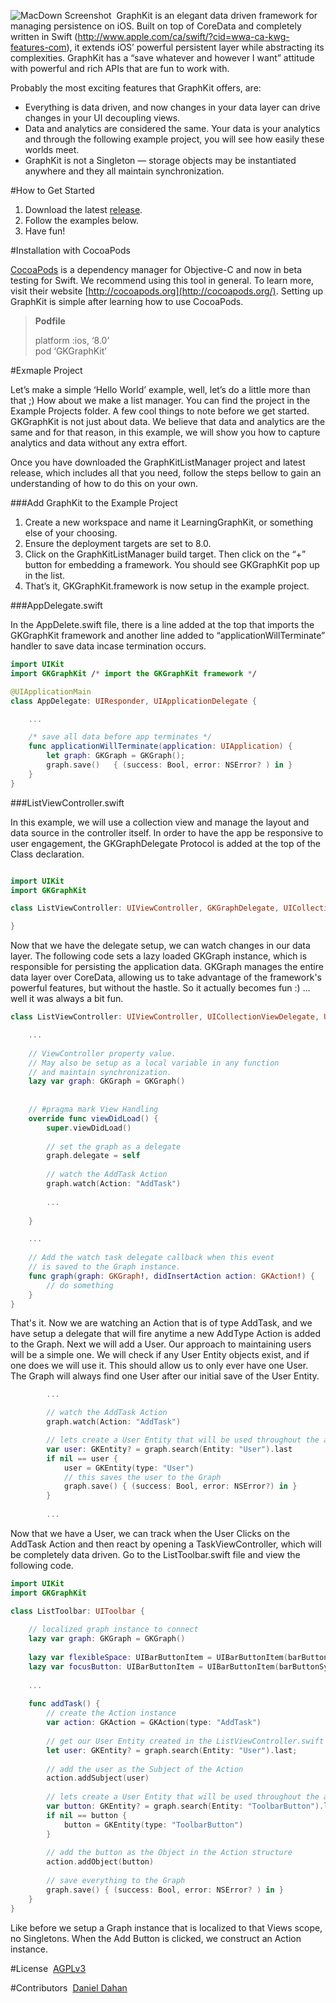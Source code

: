 ![MacDown Screenshot](http://graphkit.io/graphkitbanner.png) 
GraphKit is an elegant data driven framework for managing persistence on iOS. Built on top of CoreData and completely written in Swift (http://www.apple.com/ca/swift/?cid=wwa-ca-kwg-features-com), it extends iOS’ powerful persistent layer while abstracting its complexities. GraphKit has a “save whatever and however I want” attitude with powerful and rich APIs that are fun to work with. 

Probably the most exciting features that GraphKit offers, are: 

- Everything is data driven, and now changes in your data layer can drive changes in your UI decoupling views. 
- Data and analytics are considered the same. Your data is your analytics and through the following example project, you will see how easily these worlds meet. 
- GraphKit is not a Singleton — storage objects may be instantiated anywhere and they all maintain synchronization.

#How to Get Started

1. Download the latest [release](https://github.com/GraphKit/GKGraphKit/releases).
2. Follow the examples below. 
3. Have fun!

#Installation with CocoaPods

[CocoaPods](http://cocoapods.org) is a dependency manager for Objective-C and now in beta testing for Swift. We recommend using this tool in general. To learn more, visit their website [http://cocoapods.org](http://cocoapods.org/). Setting up GraphKit is simple after learning how to use CocoaPods. 

> **Podfile**
> 
> platform :ios, ‘8.0’  
> pod ‘GKGraphKit’
 

#Exmaple Project

Let’s make a simple ‘Hello World’ example, well, let’s do a little more than that ;) How about we make a list manager. You can find the project in the Example Projects folder. A few cool things to note before we get started. GKGraphKit is not just about data. We believe that data and analytics are the same and for that reason, in this example, we will show you how to capture analytics and data without any extra effort.

Once you have downloaded the GraphKitListManager project and latest release, which includes all that you need, follow the steps bellow to gain an understanding of how to do this on your own. 

###Add GraphKit to the Example Project

1. Create a new workspace and name it LearningGraphKit, or something else of your choosing. 
2. Ensure the deployment targets are set to 8.0.
3. Click on the GraphKitListManager build target. Then click on the “+” button for embedding a framework. You should see GKGraphKit pop up in the list.  
4. That’s it, GKGraphKit.framework is now setup in the example project. 

###AppDelegate.swift

In the AppDelete.swift file, there is a line added at the top that imports the GKGraphKit framework and another line added to “applicationWillTerminate” handler to save data incase termination occurs. 

```swift
import UIKit
import GKGraphKit /* import the GKGraphKit framework */

@UIApplicationMain
class AppDelegate: UIResponder, UIApplicationDelegate {

	...

	/* save all data before app terminates */
	func applicationWillTerminate(application: UIApplication) {
		let graph: GKGraph = GKGraph(); 
		graph.save() ￼ { (success: Bool, error: NSError? ) in }
	}
}
```

###ListViewController.swift

In this example, we will use a collection view and manage the layout and data source in the controller itself. In order to have the app be responsive to user engagement, the GKGraphDelegate Protocol is added at the top of the Class declaration. 

```swift

import UIKit
import GKGraphKit

class ListViewController: UIViewController, GKGraphDelegate, UICollectionViewDelegate, UICollectionViewDataSource {

}

```

Now that we have the delegate setup, we can watch changes in our data layer. The following code sets a lazy loaded GKGraph instance, which is responsible for persisting the application data. GKGraph manages the entire data layer over CoreData, allowing us to take advantage of the framework's powerful features, but without the hastle. So it actually becomes fun :) ... well it was always a bit fun.


```swift
class ListViewController: UIViewController, UICollectionViewDelegate, UICollectionViewDataSource, GKGraphDelegate {

	...
	
	// ViewController property value. 
	// May also be setup as a local variable in any function
	// and maintain synchronization.
	lazy var graph: GKGraph = GKGraph()
	
	
	// #pragma mark View Handling
	override func viewDidLoad() {
		super.viewDidLoad()
		
		// set the graph as a delegate
		graph.delegate = self
		
		// watch the AddTask Action
		graph.watch(Action: "AddTask")
	
		...
	
	}

	...	
	
	// Add the watch task delegate callback when this event
	// is saved to the Graph instance.
	func graph(graph: GKGraph!, didInsertAction action: GKAction!) {
		// do something
	}
}

```

That's it. Now we are watching an Action that is of type AddTask, and we have setup a delegate that will fire anytime a new AddType Action is added to the Graph. Next we will add a User. Our approach to maintaining users will be a simple one. We will check if any User Entity objects exist, and if one does we will use it. This should allow us to only ever have one User. The Graph will always find one User after our initial save of the User Entity. 

```swift
		...

		// watch the AddTask Action
		graph.watch(Action: "AddTask")

		// lets create a User Entity that will be used throughout the app. 
		var user: GKEntity? = graph.search(Entity: "User").last
		if nil == user {
			user = GKEntity(type: "User")
			// this saves the user to the Graph
			graph.save() { (success: Bool, error: NSError?) in }
		}
		
		...
```
Now that we have a User, we can track when the User Clicks on the AddTask Action and then react by opening a TaskViewController, which will be completely data driven. Go to the ListToolbar.swift file and view the following code. 

```swift
import UIKit
import GKGraphKit

class ListToolbar: UIToolbar {
	
	// localized graph instance to connect
	lazy var graph: GKGraph = GKGraph()
	
	lazy var flexibleSpace: UIBarButtonItem = UIBarButtonItem(barButtonSystemItem: .FlexibleSpace, target: nil, action: nil)
	lazy var focusButton: UIBarButtonItem = UIBarButtonItem(barButtonSystemItem: .Add, target: self, action: "addTask")
	
	...
	
	func addTask() {
		// create the Action instance
		var action: GKAction = GKAction(type: "AddTask")
		
		// get our User Entity created in the ListViewController.swift file
		let user: GKEntity? = graph.search(Entity: "User").last;
		
		// add the user as the Subject of the Action
		action.addSubject(user)
		
		// lets create a User Entity that will be used throughout the app.
		var button: GKEntity? = graph.search(Entity: "ToolbarButton").last
		if nil == button {
			button = GKEntity(type: "ToolbarButton")
		}
		
		// add the button as the Object in the Action structure
		action.addObject(button)
		
		// save everything to the Graph
		graph.save() { (success: Bool, error: NSError? ) in }
	}
}


```
Like before we setup a Graph instance that is localized to that Views scope, no Singletons. When the Add Button is clicked, we construct an Action instance. 


#License 
[AGPLv3](http://choosealicense.com/licenses/agpl-3.0/) 

#Contributors 
[Daniel Dahan](https://github.com/danieldahan)  
